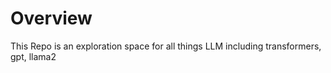 # Overview
This Repo is an exploration space for all things LLM including transformers, gpt, llama2

